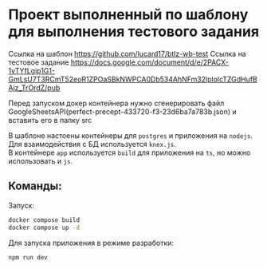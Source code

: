 # Проект выполненный по шаблону для выполнения тестового задания
Ссылка на шаблон https://github.com/lucard17/btlz-wb-test
Сcылка на тестовое задание https://docs.google.com/document/d/e/2PACX-1vTYfLgip1G1-GmLsU7T3RCmT52eoR1ZPOaSBkNWPCA0Db534AhNFm32lplolcTZGdHufBAjz_TrOrdZ/pub

Перед запуском докер контейнера нужно сгенерировать файл GoogleSheetsAPI(perfect-precept-433720-f3-23d6ba7a783b.json) и вставить его в папку src

В шаблоне настоены контейнеры для `postgres` и приложения на `nodejs`.  
Для взаимодействия с БД используется `knex.js`.  
В контейнере `app` используется `build` для приложения на `ts`, но можно использовать и `js`.

## Команды:

Запуск:
```bash
docker compose build
docker compose up -d
```

Для запуска приложения в режиме разработки:
```bash
npm run dev
```

